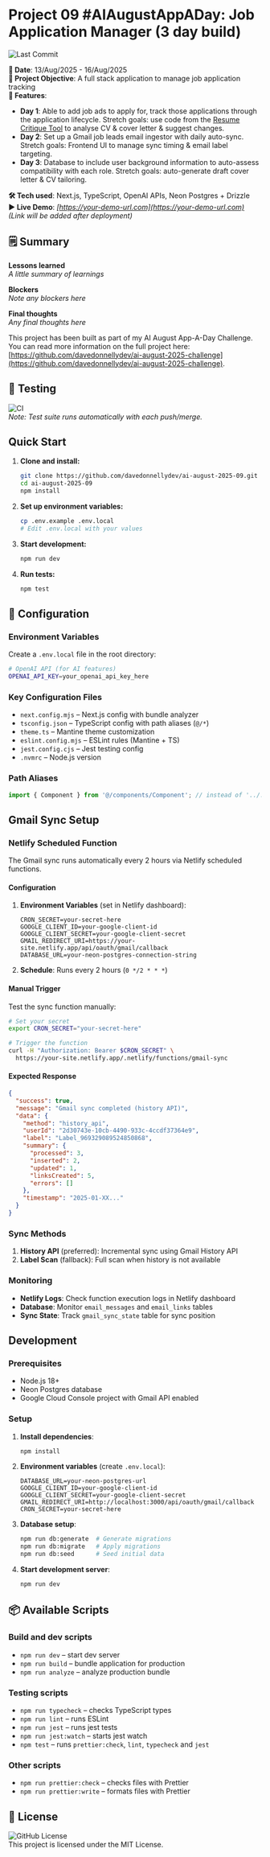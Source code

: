 # Project 09 #AIAugustAppADay: Job Application Manager (3 day build)

![Last Commit](https://img.shields.io/github/last-commit/davedonnellydev/ai-august-2025-09)

**📆 Date**: 13/Aug/2025 - 16/Aug/2025  
**🎯 Project Objective**: A full stack application to manage job application tracking  
**🚀 Features**:

- **Day 1**: Able to add job ads to apply for, track those applications through the application lifecycle. Stretch goals: use code from the [Resume Critique Tool](https://github.com/davedonnellydev/ai-august-2025-05) to analyse CV & cover letter & suggest changes.
- **Day 2**: Set up a Gmail job leads email ingestor with daily auto-sync. Stretch goals: Frontend UI to manage sync timing & email label targeting.
- **Day 3**: Database to include user background information to auto-assess compatibility with each role. Stretch goals: auto-generate draft cover letter & CV tailoring.

**🛠️ Tech used**: Next.js, TypeScript, OpenAI APIs, Neon Postgres + Drizzle  
**▶️ Live Demo**: _[https://your-demo-url.com](https://your-demo-url.com)_  
_(Link will be added after deployment)_

## 🗒️ Summary

**Lessons learned**  
_A little summary of learnings_

**Blockers**  
_Note any blockers here_

**Final thoughts**  
_Any final thoughts here_

This project has been built as part of my AI August App-A-Day Challenge. You can read more information on the full project here: [https://github.com/davedonnellydev/ai-august-2025-challenge](https://github.com/davedonnellydev/ai-august-2025-challenge).

## 🧪 Testing

![CI](https://github.com/davedonnellydev/ai-august-2025-09/actions/workflows/npm_test.yml/badge.svg)  
_Note: Test suite runs automatically with each push/merge._

## Quick Start

1. **Clone and install:**

   ```bash
   git clone https://github.com/davedonnellydev/ai-august-2025-09.git
   cd ai-august-2025-09
   npm install
   ```

2. **Set up environment variables:**

   ```bash
   cp .env.example .env.local
   # Edit .env.local with your values
   ```

3. **Start development:**

   ```bash
   npm run dev
   ```

4. **Run tests:**
   ```bash
   npm test
   ```

## 🔧 Configuration

### Environment Variables

Create a `.env.local` file in the root directory:

```bash
# OpenAI API (for AI features)
OPENAI_API_KEY=your_openai_api_key_here

```

### Key Configuration Files

- `next.config.mjs` – Next.js config with bundle analyzer
- `tsconfig.json` – TypeScript config with path aliases (`@/*`)
- `theme.ts` – Mantine theme customization
- `eslint.config.mjs` – ESLint rules (Mantine + TS)
- `jest.config.cjs` – Jest testing config
- `.nvmrc` – Node.js version

### Path Aliases

```ts
import { Component } from '@/components/Component'; // instead of '../../../components/Component'
```

## Gmail Sync Setup

### Netlify Scheduled Function

The Gmail sync runs automatically every 2 hours via Netlify scheduled functions.

#### Configuration

1. **Environment Variables** (set in Netlify dashboard):
   ```
   CRON_SECRET=your-secret-here
   GOOGLE_CLIENT_ID=your-google-client-id
   GOOGLE_CLIENT_SECRET=your-google-client-secret
   GMAIL_REDIRECT_URI=https://your-site.netlify.app/api/oauth/gmail/callback
   DATABASE_URL=your-neon-postgres-connection-string
   ```
2. **Schedule**: Runs every 2 hours (`0 */2 * * *`)

#### Manual Trigger

Test the sync function manually:

```bash
# Set your secret
export CRON_SECRET="your-secret-here"

# Trigger the function
curl -H "Authorization: Bearer $CRON_SECRET" \
  https://your-site.netlify.app/.netlify/functions/gmail-sync
```

#### Expected Response

```json
{
  "success": true,
  "message": "Gmail sync completed (history API)",
  "data": {
    "method": "history_api",
    "userId": "2d30743e-10cb-4490-933c-4ccdf37364e9",
    "label": "Label_969329089524850868",
    "summary": {
      "processed": 3,
      "inserted": 2,
      "updated": 1,
      "linksCreated": 5,
      "errors": []
    },
    "timestamp": "2025-01-XX..."
  }
}
```

### Sync Methods

1. **History API** (preferred): Incremental sync using Gmail History API
2. **Label Scan** (fallback): Full scan when history is not available

### Monitoring

- **Netlify Logs**: Check function execution logs in Netlify dashboard
- **Database**: Monitor `email_messages` and `email_links` tables
- **Sync State**: Track `gmail_sync_state` table for sync position

## Development

### Prerequisites

- Node.js 18+
- Neon Postgres database
- Google Cloud Console project with Gmail API enabled

### Setup

1. **Install dependencies**:

   ```bash
   npm install
   ```

2. **Environment variables** (create `.env.local`):
   ```
   DATABASE_URL=your-neon-postgres-url
   GOOGLE_CLIENT_ID=your-google-client-id
   GOOGLE_CLIENT_SECRET=your-google-client-secret
   GMAIL_REDIRECT_URI=http://localhost:3000/api/oauth/gmail/callback
   CRON_SECRET=your-secret-here
   ```
3. **Database setup**:

   ```bash
   npm run db:generate  # Generate migrations
   npm run db:migrate   # Apply migrations
   npm run db:seed      # Seed initial data
   ```

4. **Start development server**:
   ```bash
   npm run dev
   ```

## 📦 Available Scripts

### Build and dev scripts

- `npm run dev` – start dev server
- `npm run build` – bundle application for production
- `npm run analyze` – analyze production bundle

### Testing scripts

- `npm run typecheck` – checks TypeScript types
- `npm run lint` – runs ESLint
- `npm run jest` – runs jest tests
- `npm run jest:watch` – starts jest watch
- `npm test` – runs `prettier:check`, `lint`, `typecheck` and `jest`

### Other scripts

- `npm run prettier:check` – checks files with Prettier
- `npm run prettier:write` – formats files with Prettier

## 📜 License

![GitHub License](https://img.shields.io/github/license/davedonnellydev/ai-august-2025-09)  
This project is licensed under the MIT License.
